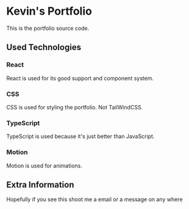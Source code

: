 # Kevin's Portfolio
This is the portfolio source code.

## Used Technologies

### React
React is used for its good support and component system.

### CSS
CSS is used for styling the portfolio. Not TailWindCSS.

### TypeScript
TypeScript is used because it's just better than JavaScript.

### Motion
Motion is used for animations.

## Extra Information
Hopefully if you see this shoot me a email or a message on any where
